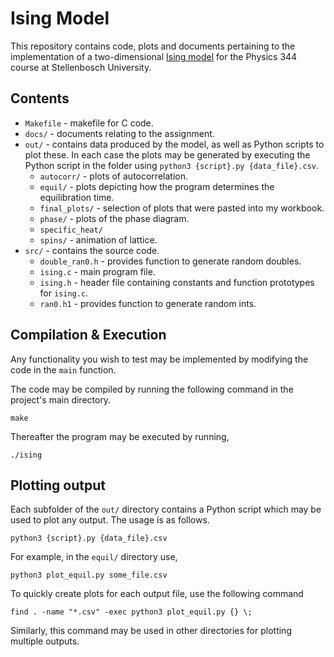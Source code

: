 # Ising Model

This repository contains code, plots and documents pertaining to the implementation of a two-dimensional [Ising model](https://en.wikipedia.org/wiki/Ising_model) for the Physics 344 course at Stellenbosch University.

## Contents

* `Makefile` - makefile for C code.
* `docs/` - documents relating to the assignment.
* `out/` - contains data produced by the model, as well as Python scripts to plot these. In each case the plots may be generated by executing the Python script in the folder using `python3 {script}.py {data_file}.csv`.
    - `autocorr/` - plots of autocorrelation.
    - `equil/` - plots depicting how the program determines the equilibration time.
    - `final_plots/` - selection of plots that were pasted into my workbook.
    - `phase/` - plots of the phase diagram.
    - `specific_heat/`
    - `spins/` - animation of lattice.
* `src/` - contains the source code.
    - `double_ran0.h` - provides function to generate random doubles.
    - `ising.c` - main program file.
    - `ising.h` - header file containing constants and function prototypes for `ising.c`.
    - `ran0.h1` - provides function to generate random ints.

## Compilation & Execution

Any functionality you wish to test may be implemented by modifying the code in the `main` function.

The code may be compiled by running the following command in the project's main directory.
```
make
```

Thereafter the program may be executed by running,
```
./ising
```

## Plotting output

Each subfolder of the `out/` directory contains a Python script which may be used to plot any output. The usage is as follows.
```
python3 {script}.py {data_file}.csv
```

For example, in the `equil/` directory use,
```
python3 plot_equil.py some_file.csv
```

To quickly create plots for each output file, use the following command
```
find . -name "*.csv" -exec python3 plot_equil.py {} \;
```
Similarly, this command may be used in other directories for plotting multiple outputs.
